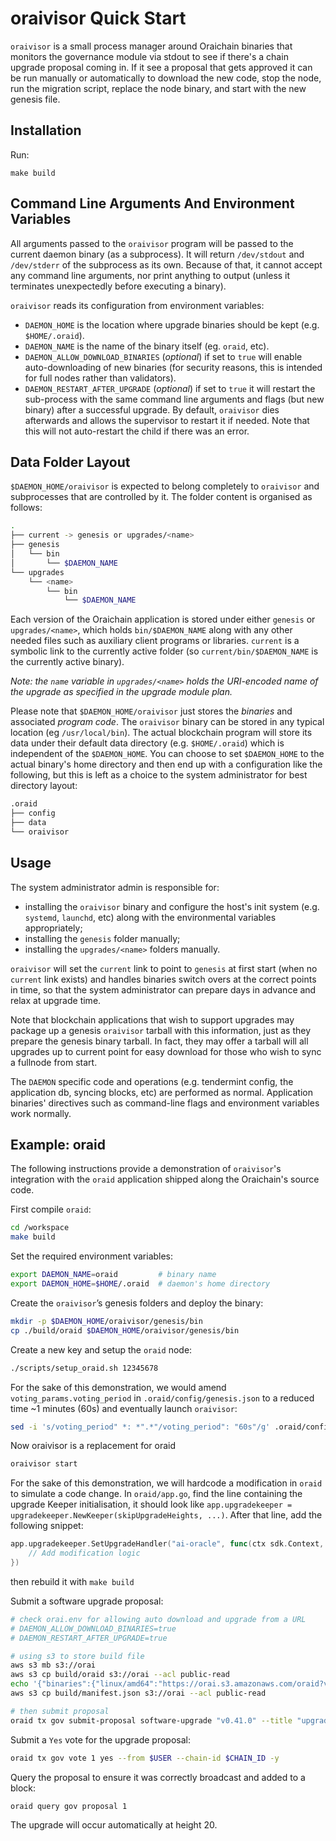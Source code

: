 # oraivisor Quick Start

`oraivisor` is a small process manager around Oraichain binaries that monitors the governance module via stdout to see if there's a chain upgrade proposal coming in. If it see a proposal that gets approved it can be run manually or automatically to download the new code, stop the node, run the migration script, replace the node binary, and start with the new genesis file.

## Installation

Run:

`make build`

## Command Line Arguments And Environment Variables

All arguments passed to the `oraivisor` program will be passed to the current daemon binary (as a subprocess).
It will return `/dev/stdout` and `/dev/stderr` of the subprocess as its own. Because of that, it cannot accept
any command line arguments, nor print anything to output (unless it terminates unexpectedly before executing a
binary).

`oraivisor` reads its configuration from environment variables:

- `DAEMON_HOME` is the location where upgrade binaries should be kept (e.g. `$HOME/.oraid`).
- `DAEMON_NAME` is the name of the binary itself (eg. `oraid`, etc).
- `DAEMON_ALLOW_DOWNLOAD_BINARIES` (_optional_) if set to `true` will enable auto-downloading of new binaries
  (for security reasons, this is intended for full nodes rather than validators).
- `DAEMON_RESTART_AFTER_UPGRADE` (_optional_) if set to `true` it will restart the sub-process with the same
  command line arguments and flags (but new binary) after a successful upgrade. By default, `oraivisor` dies
  afterwards and allows the supervisor to restart it if needed. Note that this will not auto-restart the child
  if there was an error.

## Data Folder Layout

`$DAEMON_HOME/oraivisor` is expected to belong completely to `oraivisor` and
subprocesses that are controlled by it. The folder content is organised as follows:

```bash
.
├── current -> genesis or upgrades/<name>
├── genesis
│   └── bin
│       └── $DAEMON_NAME
└── upgrades
    └── <name>
        └── bin
            └── $DAEMON_NAME
```

Each version of the Oraichain application is stored under either `genesis` or `upgrades/<name>`, which holds `bin/$DAEMON_NAME`
along with any other needed files such as auxiliary client programs or libraries. `current` is a symbolic link to the currently
active folder (so `current/bin/$DAEMON_NAME` is the currently active binary).

_Note: the `name` variable in `upgrades/<name>` holds the URI-encoded name of the upgrade as specified in the upgrade module plan._

Please note that `$DAEMON_HOME/oraivisor` just stores the _binaries_ and associated _program code_.
The `oraivisor` binary can be stored in any typical location (eg `/usr/local/bin`). The actual blockchain
program will store its data under their default data directory (e.g. `$HOME/.oraid`) which is independent of
the `$DAEMON_HOME`. You can choose to set `$DAEMON_HOME` to the actual binary's home directory and then end up
with a configuration like the following, but this is left as a choice to the system administrator for best
directory layout:

```bash
.oraid
├── config
├── data
└── oraivisor
```

## Usage

The system administrator admin is responsible for:

- installing the `oraivisor` binary and configure the host's init system (e.g. `systemd`, `launchd`, etc) along with the environmental variables appropriately;
- installing the `genesis` folder manually;
- installing the `upgrades/<name>` folders manually.

`oraivisor` will set the `current` link to point to `genesis` at first start (when no `current` link exists) and handles
binaries switch overs at the correct points in time, so that the system administrator can prepare days in advance and relax at upgrade time.

Note that blockchain applications that wish to support upgrades may package up a genesis `oraivisor` tarball with this information,
just as they prepare the genesis binary tarball. In fact, they may offer a tarball will all upgrades up to current point for easy download
for those who wish to sync a fullnode from start.

The `DAEMON` specific code and operations (e.g. tendermint config, the application db, syncing blocks, etc) are performed as normal.
Application binaries' directives such as command-line flags and environment variables work normally.

## Example: oraid

The following instructions provide a demonstration of `oraivisor`'s integration with the `oraid` application
shipped along the Oraichain's source code.

First compile `oraid`:

```bash
cd /workspace
make build
```

Set the required environment variables:

```bash
export DAEMON_NAME=oraid         # binary name
export DAEMON_HOME=$HOME/.oraid  # daemon's home directory
```

Create the `oraivisor`’s genesis folders and deploy the binary:

```bash
mkdir -p $DAEMON_HOME/oraivisor/genesis/bin
cp ./build/oraid $DAEMON_HOME/oraivisor/genesis/bin
```

Create a new key and setup the `oraid` node:

```bash
./scripts/setup_oraid.sh 12345678
```

For the sake of this demonstration, we would amend `voting_params.voting_period` in `.oraid/config/genesis.json` to a reduced time ~1 minutes (60s) and eventually launch `oraivisor`:

```bash
sed -i 's/voting_period" *: *".*"/voting_period": "60s"/g' .oraid/config/genesis.json
```

Now oraivisor is a replacement for oraid

```bash
oraivisor start
```

For the sake of this demonstration, we will hardcode a modification in `oraid` to simulate a code change.
In `oraid/app.go`, find the line containing the upgrade Keeper initialisation, it should look like
`app.upgradekeeper = upgradekeeper.NewKeeper(skipUpgradeHeights, ...)`.
After that line, add the following snippet:

```go
app.upgradekeeper.SetUpgradeHandler("ai-oracle", func(ctx sdk.Context, plan upgradetypes.Plan) {
    // Add modification logic
})
```

then rebuild it with `make build`

Submit a software upgrade proposal:

```bash
# check orai.env for allowing auto download and upgrade from a URL
# DAEMON_ALLOW_DOWNLOAD_BINARIES=true
# DAEMON_RESTART_AFTER_UPGRADE=true

# using s3 to store build file
aws s3 mb s3://orai
aws s3 cp build/oraid s3://orai --acl public-read
echo '{"binaries":{"linux/amd64":"https://orai.s3.amazonaws.com/oraid?versionId=new_oraid_version"}}' > build/manifest.json
aws s3 cp build/manifest.json s3://orai --acl public-read

# then submit proposal
oraid tx gov submit-proposal software-upgrade "v0.41.0" --title "upgrade Oraichain network to v0.41.0, patches the Dragonberry advisory with custom CosmWasm - backward compatibility for v0.13.2" --description "Please visit https://github.com/oraichain/orai to view the CHANGELOG for this upgrade" --from $USER --upgrade-height 9415363 --upgrade-info "https://orai.s3.us-east-2.amazonaws.com/v0.41.0/manifest.json" --deposit 10000000orai --chain-id Oraichain-testnet -y

```

Submit a `Yes` vote for the upgrade proposal:

```bash
oraid tx gov vote 1 yes --from $USER --chain-id $CHAIN_ID -y
```

Query the proposal to ensure it was correctly broadcast and added to a block:

```bash
oraid query gov proposal 1
```

The upgrade will occur automatically at height 20.

